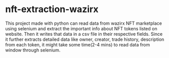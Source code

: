 # nft-extraction-wazirx

This project made with python can read data from wazirx NFT marketplace using selenium and extract the important info about NFT tokens listed on website. 
Then it writes that data in a csv file in their respective fields.
Since it further extracts detailed data like owner, creator, trade history, description from each token, 
it might take some time(2-4 mins) to read data from window through selenium.

